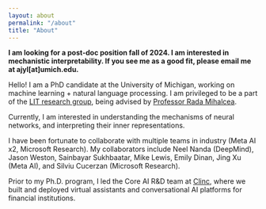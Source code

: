 ```yaml
---
layout: about
permalink: "/about"
title: "About"
---
```


**I am looking for a post-doc position fall of 2024. I am interested in mechanistic interpretability. If you see me as a good fit, please email me at ajyl[at]umich.edu.**

Hello! I am a PhD candidate at the University of Michigan, working on machine learning + natural language processing. I am privileged to be a part of the [LIT research group](https://lit.eecs.umich.edu/), being advised by [Professor Rada Mihalcea](https://web.eecs.umich.edu/~mihalcea/).

Currently, I am interested in understanding the mechanisms of neural networks, and interpreting their inner representations.

I have been fortunate to collaborate with multiple teams in industry (Meta AI x2, Microsoft Research). My collaborators include Neel Nanda (DeepMind), Jason Weston, Sainbayar Sukhbaatar, Mike Lewis, Emily Dinan, Jing Xu (Meta AI), and Silviu Cucerzan (Microsoft Research).  

Prior to my Ph.D. program, I led the Core AI R&D team at [Clinc](https://clinc.com/), where we built and deployed virtual assistants and conversational AI platforms for financial institutions.
